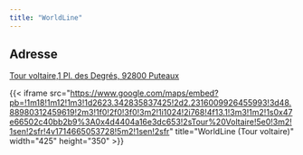 ```yaml
---
title: "WorldLine"
---
```


## Adresse

[Tour voltaire,1 Pl. des Degrés, 92800 Puteaux](https://maps.app.goo.gl/PXoXrB81odpLwUyi8)

{{< iframe src="https://www.google.com/maps/embed?pb=!1m18!1m12!1m3!1d2623.342835837425!2d2.2316009926455993!3d48.88980312459619!2m3!1f0!2f0!3f0!3m2!1i1024!2i768!4f13.1!3m3!1m2!1s0x47e66502c40bb2b9%3A0x4d4404a16e3dc653!2sTour%20Voltaire!5e0!3m2!1sen!2sfr!4v1714665053728!5m2!1sen!2sfr" title="WorldLine (Tour voltaire)" width="425" height="350" >}}

